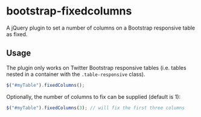# bootstrap-fixedcolumns

A jQuery plugin to set a number of columns on a Bootstrap responsive table as fixed.

## Usage

The plugin only works on Twitter Bootstrap responsive tables (i.e. tables nested in a container with the `.table-responsive` class).

```javascript
$("#myTable").fixedColumns();
```

Optionally, the number of columns to fix can be supplied (default is 1):

```javascript
$("#myTable").fixedColumns(3); // will fix the first three columns
```
